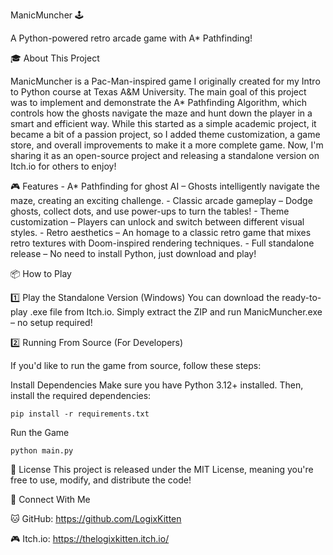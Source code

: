 ManicMuncher 🕹️

A Python-powered retro arcade game with A* Pathfinding!

🎓 About This Project

ManicMuncher is a Pac-Man-inspired game I originally created for my Intro to Python course at Texas A&M University. The main goal of this project was to implement and demonstrate the A\* Pathfinding Algorithm, which controls how the ghosts navigate the maze and hunt down the player in a smart and efficient way. While this started as a simple academic project, it became a bit of a passion project, so I added theme customization, a game store, and overall improvements to make it a more complete game. Now, I'm sharing it as an open-source project and releasing a standalone version on Itch.io for others to enjoy!

🎮 Features
    - A* Pathfinding for ghost AI – Ghosts intelligently navigate the maze, creating an exciting challenge.
    - Classic arcade gameplay – Dodge ghosts, collect dots, and use power-ups to turn the tables!
    - Theme customization – Players can unlock and switch between different visual styles.
    - Retro aesthetics – An homage to a classic retro game that mixes retro textures with Doom-inspired rendering techniques.
    - Full standalone release – No need to install Python, just download and play!

📦 How to Play

1️⃣ Play the Standalone Version (Windows)
    You can download the ready-to-play .exe file from Itch.io.
    Simply extract the ZIP and run ManicMuncher.exe – no setup required!

2️⃣ Running From Source (For Developers)

If you'd like to run the game from source, follow these steps:

Install Dependencies
    Make sure you have Python 3.12+ installed. Then, install the required dependencies:

    pip install -r requirements.txt

Run the Game

    python main.py

📜 License
This project is released under the MIT License, meaning you're free to use, modify, and distribute the code!

📢 Connect With Me

   🐱 GitHub: https://github.com/LogixKitten

   🎮 Itch.io: https://thelogixkitten.itch.io/

